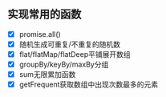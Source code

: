 ## 实现常用的函数

- [x] promise.all()
- [x] 随机生成可重复/不重复的随机数
- [x] flat/flatMap/flatDeep平铺展开数组
- [x] groupBy/keyBy/maxBy分组
- [x] sum无限累加函数
- [x] getFrequent获取数组中出现次数最多的元素